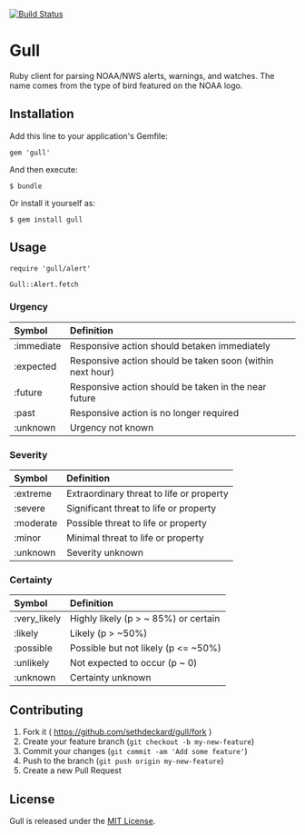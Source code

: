 [![Build Status](https://travis-ci.org/sethdeckard/gull.png)](https://travis-ci.org/sethdeckard/gull)
# Gull

Ruby client for parsing NOAA/NWS alerts, warnings, and watches. The name comes from the type of bird featured on the NOAA logo.

## Installation

Add this line to your application's Gemfile:

    gem 'gull'

And then execute:

    $ bundle

Or install it yourself as:

    $ gem install gull

## Usage

	require 'gull/alert'

	Gull::Alert.fetch

### Urgency

| Symbol        | Definition          
| :------------- |:-------------
| :immediate  | Responsive action should betaken immediately
| :expected  | Responsive action should be taken soon (within next hour)
| :future  | Responsive action should be taken in the near future
| :past  | Responsive action is no longer required
| :unknown  | Urgency not known

### Severity

| Symbol        | Definition          
| :------------- |:-------------
| :extreme  | Extraordinary threat to life or property
| :severe  | Significant threat to life or property
| :moderate  | Possible threat to life or property
| :minor  | Minimal threat to life or property
| :unknown  | Severity unknown

### Certainty

| Symbol        | Definition          
| :------------- |:-------------
| :very_likely  | Highly likely (p > ~ 85%) or certain
| :likely  | Likely (p > ~50%)
| :possible  | Possible but not likely (p <= ~50%)
| :unlikely  | Not expected to occur (p ~ 0)
| :unknown  | Certainty unknown


## Contributing

1. Fork it ( https://github.com/sethdeckard/gull/fork )
2. Create your feature branch (`git checkout -b my-new-feature`)
3. Commit your changes (`git commit -am 'Add some feature'`)
4. Push to the branch (`git push origin my-new-feature`)
5. Create a new Pull Request

## License

Gull is released under the [MIT License](http://www.opensource.org/licenses/MIT).
